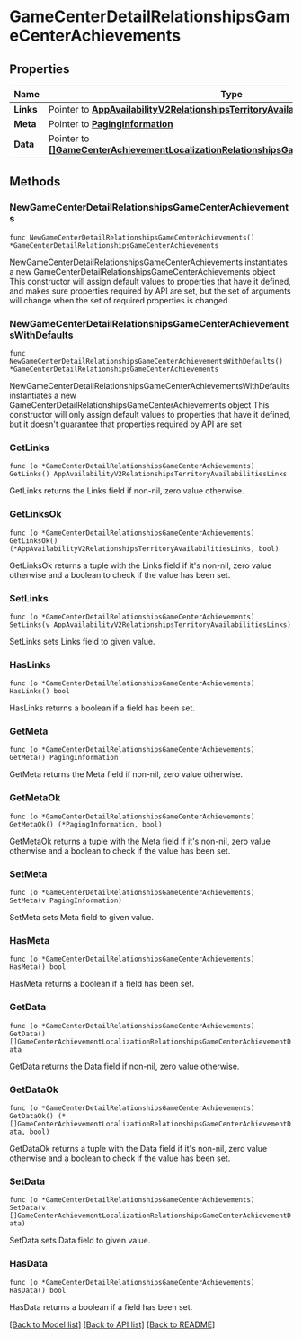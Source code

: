 # GameCenterDetailRelationshipsGameCenterAchievements

## Properties

Name | Type | Description | Notes
------------ | ------------- | ------------- | -------------
**Links** | Pointer to [**AppAvailabilityV2RelationshipsTerritoryAvailabilitiesLinks**](AppAvailabilityV2RelationshipsTerritoryAvailabilitiesLinks.md) |  | [optional] 
**Meta** | Pointer to [**PagingInformation**](PagingInformation.md) |  | [optional] 
**Data** | Pointer to [**[]GameCenterAchievementLocalizationRelationshipsGameCenterAchievementData**](GameCenterAchievementLocalizationRelationshipsGameCenterAchievementData.md) |  | [optional] 

## Methods

### NewGameCenterDetailRelationshipsGameCenterAchievements

`func NewGameCenterDetailRelationshipsGameCenterAchievements() *GameCenterDetailRelationshipsGameCenterAchievements`

NewGameCenterDetailRelationshipsGameCenterAchievements instantiates a new GameCenterDetailRelationshipsGameCenterAchievements object
This constructor will assign default values to properties that have it defined,
and makes sure properties required by API are set, but the set of arguments
will change when the set of required properties is changed

### NewGameCenterDetailRelationshipsGameCenterAchievementsWithDefaults

`func NewGameCenterDetailRelationshipsGameCenterAchievementsWithDefaults() *GameCenterDetailRelationshipsGameCenterAchievements`

NewGameCenterDetailRelationshipsGameCenterAchievementsWithDefaults instantiates a new GameCenterDetailRelationshipsGameCenterAchievements object
This constructor will only assign default values to properties that have it defined,
but it doesn't guarantee that properties required by API are set

### GetLinks

`func (o *GameCenterDetailRelationshipsGameCenterAchievements) GetLinks() AppAvailabilityV2RelationshipsTerritoryAvailabilitiesLinks`

GetLinks returns the Links field if non-nil, zero value otherwise.

### GetLinksOk

`func (o *GameCenterDetailRelationshipsGameCenterAchievements) GetLinksOk() (*AppAvailabilityV2RelationshipsTerritoryAvailabilitiesLinks, bool)`

GetLinksOk returns a tuple with the Links field if it's non-nil, zero value otherwise
and a boolean to check if the value has been set.

### SetLinks

`func (o *GameCenterDetailRelationshipsGameCenterAchievements) SetLinks(v AppAvailabilityV2RelationshipsTerritoryAvailabilitiesLinks)`

SetLinks sets Links field to given value.

### HasLinks

`func (o *GameCenterDetailRelationshipsGameCenterAchievements) HasLinks() bool`

HasLinks returns a boolean if a field has been set.

### GetMeta

`func (o *GameCenterDetailRelationshipsGameCenterAchievements) GetMeta() PagingInformation`

GetMeta returns the Meta field if non-nil, zero value otherwise.

### GetMetaOk

`func (o *GameCenterDetailRelationshipsGameCenterAchievements) GetMetaOk() (*PagingInformation, bool)`

GetMetaOk returns a tuple with the Meta field if it's non-nil, zero value otherwise
and a boolean to check if the value has been set.

### SetMeta

`func (o *GameCenterDetailRelationshipsGameCenterAchievements) SetMeta(v PagingInformation)`

SetMeta sets Meta field to given value.

### HasMeta

`func (o *GameCenterDetailRelationshipsGameCenterAchievements) HasMeta() bool`

HasMeta returns a boolean if a field has been set.

### GetData

`func (o *GameCenterDetailRelationshipsGameCenterAchievements) GetData() []GameCenterAchievementLocalizationRelationshipsGameCenterAchievementData`

GetData returns the Data field if non-nil, zero value otherwise.

### GetDataOk

`func (o *GameCenterDetailRelationshipsGameCenterAchievements) GetDataOk() (*[]GameCenterAchievementLocalizationRelationshipsGameCenterAchievementData, bool)`

GetDataOk returns a tuple with the Data field if it's non-nil, zero value otherwise
and a boolean to check if the value has been set.

### SetData

`func (o *GameCenterDetailRelationshipsGameCenterAchievements) SetData(v []GameCenterAchievementLocalizationRelationshipsGameCenterAchievementData)`

SetData sets Data field to given value.

### HasData

`func (o *GameCenterDetailRelationshipsGameCenterAchievements) HasData() bool`

HasData returns a boolean if a field has been set.


[[Back to Model list]](../README.md#documentation-for-models) [[Back to API list]](../README.md#documentation-for-api-endpoints) [[Back to README]](../README.md)


